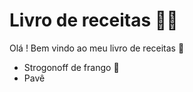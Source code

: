 # Livro de receitas :man_cook:

Olá ! Bem vindo ao meu livro de receitas :wave:

- Strogonoff de frango :chicken: 
- Pavê
